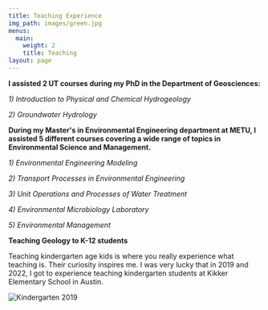 ```yaml
---
title: Teaching Experience
img_path: images/green.jpg
menus:
  main:
    weight: 2
    title: Teaching
layout: page
---
```


**I assisted 2 UT courses during my PhD in the Department of Geosciences:**


*1) Introduction to Physical and Chemical Hydrogeology*



*2) Groundwater Hydrology*



**During my Master's in Environmental Engineering department at METU, I assisted 5 different courses covering a wide range of topics in Environmental Science and Management.**

*1) Environmental Engineering Modeling*

*2) Transport Processes in Environmental Engineering*

*3) Unit Operations and Processes of Water Treatment*

*4) Environmental Microbiology Laboratory*

*5) Environmental Management*


**Teaching Geology to K-12 students**

Teaching kindergarten age kids is where you really experience what teaching is. Their curiosity inspires me. I was very lucky that in 2019 and 2022, I got to experience teaching kindergarten students at Kikker Elementary School in Austin.


![Kindergarten 2019](/images/kikker2.jpg)


